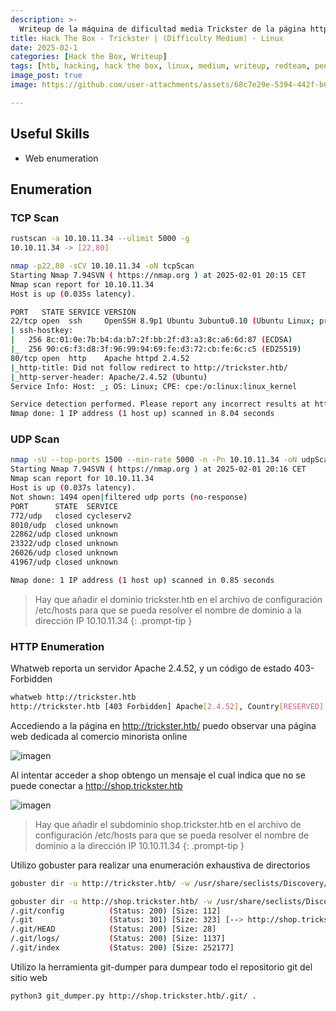 ```yaml
---
description: >-
  Writeup de la máquina de dificultad media Trickster de la página https://hackthebox.eu
title: Hack The Box - Trickster | (Difficulty Medium) - Linux
date: 2025-02-1
categories: [Hack the Box, Writeup]
tags: [htb, hacking, hack the box, linux, medium, writeup, redteam, pentesting]
image_post: true
image: https://github.com/user-attachments/assets/68c7e29e-5394-442f-b624-df3200f6c713

---
```


## Useful Skills

* Web enumeration

## Enumeration

### TCP Scan

 ```bash
rustscan -a 10.10.11.34 --ulimit 5000 -g
10.10.11.34 -> [22,80]
```

```bash
nmap -p22,80 -sCV 10.10.11.34 -oN tcpScan
Starting Nmap 7.94SVN ( https://nmap.org ) at 2025-02-01 20:15 CET
Nmap scan report for 10.10.11.34
Host is up (0.035s latency).

PORT   STATE SERVICE VERSION
22/tcp open  ssh     OpenSSH 8.9p1 Ubuntu 3ubuntu0.10 (Ubuntu Linux; protocol 2.0)
| ssh-hostkey: 
|   256 8c:01:0e:7b:b4:da:b7:2f:bb:2f:d3:a3:8c:a6:6d:87 (ECDSA)
|_  256 90:c6:f3:d8:3f:96:99:94:69:fe:d3:72:cb:fe:6c:c5 (ED25519)
80/tcp open  http    Apache httpd 2.4.52
|_http-title: Did not follow redirect to http://trickster.htb/
|_http-server-header: Apache/2.4.52 (Ubuntu)
Service Info: Host: _; OS: Linux; CPE: cpe:/o:linux:linux_kernel

Service detection performed. Please report any incorrect results at https://nmap.org/submit/ .
Nmap done: 1 IP address (1 host up) scanned in 8.04 seconds
```

### UDP Scan

 ```bash
nmap -sU --top-ports 1500 --min-rate 5000 -n -Pn 10.10.11.34 -oN udpScan
Starting Nmap 7.94SVN ( https://nmap.org ) at 2025-02-01 20:16 CET
Nmap scan report for 10.10.11.34
Host is up (0.037s latency).
Not shown: 1494 open|filtered udp ports (no-response)
PORT      STATE  SERVICE
772/udp   closed cycleserv2
8010/udp  closed unknown
22862/udp closed unknown
23322/udp closed unknown
26026/udp closed unknown
41967/udp closed unknown

Nmap done: 1 IP address (1 host up) scanned in 0.85 seconds
```

> Hay que añadir el dominio trickster.htb en el archivo de configuración /etc/hosts para que se pueda resolver el nombre de dominio a la dirección IP 10.10.11.34
{: .prompt-tip }

### HTTP Enumeration

Whatweb reporta un servidor Apache 2.4.52, y un código de estado 403-Forbidden

```bash
whatweb http://trickster.htb
http://trickster.htb [403 Forbidden] Apache[2.4.52], Country[RESERVED][ZZ], HTTPServer[Ubuntu Linux][Apache/2.4.52 (Ubuntu)], IP[10.10.11.34], Title[403 Forbidden]
```

Accediendo a la página en http://trickster.htb/ puedo observar una página web dedicada al comercio minorista online

![imagen](https://github.com/user-attachments/assets/06cbe552-d1bc-4362-80f3-23b3f6cf4fa4)

Al intentar acceder a shop obtengo un mensaje el cual indica que no se puede conectar a http://shop.trickster.htb

![imagen](https://github.com/user-attachments/assets/8db23a76-a609-41b6-b69f-1069b4d2bf77)

> Hay que añadir el subdominio shop.trickster.htb en el archivo de configuración /etc/hosts para que se pueda resolver el nombre de dominio a la dirección IP 10.10.11.34
{: .prompt-tip }

Utilizo gobuster para realizar una enumeración exhaustiva de directorios

```bash
gobuster dir -u http://trickster.htb/ -w /usr/share/seclists/Discovery/Web-Content/common.txt -t 100 -b 403,404 -q
```

```bash
gobuster dir -u http://shop.trickster.htb/ -w /usr/share/seclists/Discovery/Web-Content/common.txt -t 100 -b 403,404 -q
/.git/config          (Status: 200) [Size: 112]
/.git                 (Status: 301) [Size: 323] [--> http://shop.trickster.htb/.git/]
/.git/HEAD            (Status: 200) [Size: 28]
/.git/logs/           (Status: 200) [Size: 1137]
/.git/index           (Status: 200) [Size: 252177]
```

Utilizo la herramienta git-dumper para dumpear todo el repositorio git del sitio web

```bash
python3 git_dumper.py http://shop.trickster.htb/.git/ .
```
